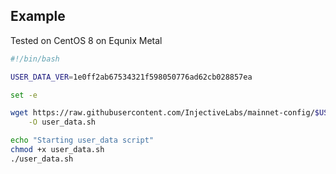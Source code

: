 ## Example

Tested on CentOS 8 on Equnix Metal

```bash
#!/bin/bash

USER_DATA_VER=1e0ff2ab67534321f598050776ad62cb028857ea

set -e

wget https://raw.githubusercontent.com/InjectiveLabs/mainnet-config/$USER_DATA_VER/selinux/scripts/user_data.sh \
	-O user_data.sh

echo "Starting user_data script"
chmod +x user_data.sh
./user_data.sh
```
